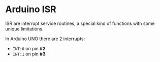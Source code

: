 # Arduino ISR

ISR are interrupt service routines, a special kind of functions with some unique limitations.

In Arduino UNO there are 2 interrupts:

- `INT:0` on pin **#2**
- `INT:1` on pin **#3**